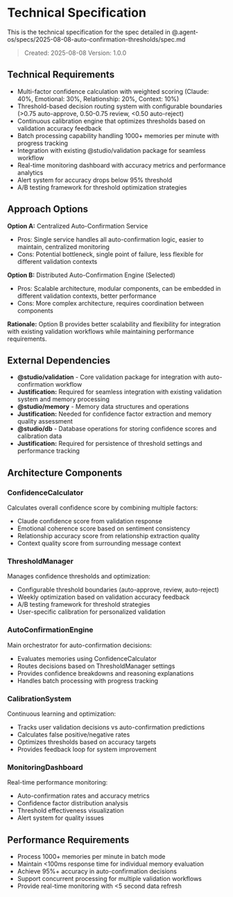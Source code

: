 # Technical Specification

This is the technical specification for the spec detailed in @.agent-os/specs/2025-08-08-auto-confirmation-thresholds/spec.md

> Created: 2025-08-08
> Version: 1.0.0

## Technical Requirements

- Multi-factor confidence calculation with weighted scoring (Claude: 40%, Emotional: 30%, Relationship: 20%, Context: 10%)
- Threshold-based decision routing system with configurable boundaries (>0.75 auto-approve, 0.50-0.75 review, <0.50 auto-reject)
- Continuous calibration engine that optimizes thresholds based on validation accuracy feedback
- Batch processing capability handling 1000+ memories per minute with progress tracking
- Integration with existing @studio/validation package for seamless workflow
- Real-time monitoring dashboard with accuracy metrics and performance analytics
- Alert system for accuracy drops below 95% threshold
- A/B testing framework for threshold optimization strategies

## Approach Options

**Option A:** Centralized Auto-Confirmation Service

- Pros: Single service handles all auto-confirmation logic, easier to maintain, centralized monitoring
- Cons: Potential bottleneck, single point of failure, less flexible for different validation contexts

**Option B:** Distributed Auto-Confirmation Engine (Selected)

- Pros: Scalable architecture, modular components, can be embedded in different validation contexts, better performance
- Cons: More complex architecture, requires coordination between components

**Rationale:** Option B provides better scalability and flexibility for integration with existing validation workflows while maintaining performance requirements.

## External Dependencies

- **@studio/validation** - Core validation package for integration with auto-confirmation workflow
- **Justification:** Required for seamless integration with existing validation system and memory processing
- **@studio/memory** - Memory data structures and operations
- **Justification:** Needed for confidence factor extraction and memory quality assessment
- **@studio/db** - Database operations for storing confidence scores and calibration data
- **Justification:** Required for persistence of threshold settings and performance tracking

## Architecture Components

### ConfidenceCalculator

Calculates overall confidence score by combining multiple factors:

- Claude confidence score from validation response
- Emotional coherence score based on sentiment consistency
- Relationship accuracy score from relationship extraction quality
- Context quality score from surrounding message context

### ThresholdManager

Manages confidence thresholds and optimization:

- Configurable threshold boundaries (auto-approve, review, auto-reject)
- Weekly optimization based on validation accuracy feedback
- A/B testing framework for threshold strategies
- User-specific calibration for personalized validation

### AutoConfirmationEngine

Main orchestrator for auto-confirmation decisions:

- Evaluates memories using ConfidenceCalculator
- Routes decisions based on ThresholdManager settings
- Provides confidence breakdowns and reasoning explanations
- Handles batch processing with progress tracking

### CalibrationSystem

Continuous learning and optimization:

- Tracks user validation decisions vs auto-confirmation predictions
- Calculates false positive/negative rates
- Optimizes thresholds based on accuracy targets
- Provides feedback loop for system improvement

### MonitoringDashboard

Real-time performance monitoring:

- Auto-confirmation rates and accuracy metrics
- Confidence factor distribution analysis
- Threshold effectiveness visualization
- Alert system for quality issues

## Performance Requirements

- Process 1000+ memories per minute in batch mode
- Maintain <100ms response time for individual memory evaluation
- Achieve 95%+ accuracy in auto-confirmation decisions
- Support concurrent processing for multiple validation workflows
- Provide real-time monitoring with <5 second data refresh
